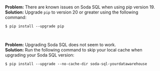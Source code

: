 **Problem:** There are known issues on Soda SQL when using pip version 19. <br />
**Solution:** Upgrade `pip` to version 20 or greater using the following command:
```shell
$ pip install --upgrade pip
```
<br />

**Problem:** Upgrading Soda SQL does not seem to work. <br />
**Solution:** Run the following command to skip your local cache when upgrading your Soda SQL version:
```shell
$ pip install --upgrade --no-cache-dir soda-sql-yourdatawarehouse
```
